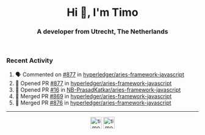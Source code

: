 <h1 align="center">Hi 👋, I'm Timo</h1>
<h3 align="center">A developer from Utrecht, The Netherlands</h3>
<br/>
<!-- https://github.com/rahuldkjain/github-profile-readme-generator --!>

<!--  <p align="left"><img src="https://github-readme-stats.vercel.app/api?username=timoglastra&show_icons=true&count_private=true&" alt="timoglastra" /></p> --!>

<!--
Github language stats
<p align="left"><img src="https://github-readme-stats.vercel.app/api/top-langs/?username=timoglastra&layout=compact" alt="timoglastra" /><p>
-->

<!-- Codestats language stats -->
<!-- <p align="left"><img src="https://codestats-readme.vercel.app/api/top-langs/?username=timoglastra&layout=compact&language_count=12" alt="timoglastra" /><p>    --!>
  
<h3>Recent Activity</h3>

<!--START_SECTION:activity-->
1. 🗣 Commented on [#877](https://github.com/hyperledger/aries-framework-javascript/issues/877) in [hyperledger/aries-framework-javascript](https://github.com/hyperledger/aries-framework-javascript)
2. 💪 Opened PR [#877](https://github.com/hyperledger/aries-framework-javascript/pull/877) in [hyperledger/aries-framework-javascript](https://github.com/hyperledger/aries-framework-javascript)
3. 💪 Opened PR [#16](https://github.com/NB-PrasadKatkar/aries-framework-javascript/pull/16) in [NB-PrasadKatkar/aries-framework-javascript](https://github.com/NB-PrasadKatkar/aries-framework-javascript)
4. 🎉 Merged PR [#869](https://github.com/hyperledger/aries-framework-javascript/pull/869) in [hyperledger/aries-framework-javascript](https://github.com/hyperledger/aries-framework-javascript)
5. 🎉 Merged PR [#876](https://github.com/hyperledger/aries-framework-javascript/pull/876) in [hyperledger/aries-framework-javascript](https://github.com/hyperledger/aries-framework-javascript)
<!--END_SECTION:activity-->

---

<p align="center">
<a href="https://twitter.com/timoglastra" target="blank"><img align="center" src="https://cdn.jsdelivr.net/npm/simple-icons@3.0.1/icons/twitter.svg" alt="timoglastra" height="30" width="30" /></a>
<a href="https://linkedin.com/in/timoglastra" target="blank"><img align="center" src="https://cdn.jsdelivr.net/npm/simple-icons@3.0.1/icons/linkedin.svg" alt="timoglastra" height="30" width="30" /></a>
</p>



